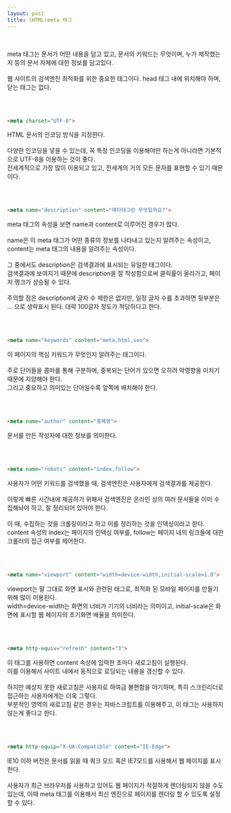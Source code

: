 ```yaml
---
layout: post
title: (HTML)meta 태그
---
```

<br>

meta 태그는 문서가 어떤 내용을 담고 있고, 문서의 키워드는 무엇이며, 누가 제작했는지 등의 문서 자체에 대한 정보를 담고있다.  
<br>
웹 사이트의 검색엔진 최적화를 위한 중요한 태그이다. head 태그 내에 위치해야 하며, 닫는 태그는 없다.


<br>
<br>


``` html
<meta charset="UTF-8">
```
HTML 문서의 인코딩 방식을 지정한다.  
<br>
다양한 인코딩을 넣을 수 있는데, 꼭 특정 인코딩을 이용해야만 하는게 아니라면 기본적으로 UTF-8을 이용하는 것이 좋다.  
전세계적으로 가장 많이 이용되고 있고, 전세계의 거의 모든 문자를 표현할 수 있기 때문이다.

<br>
<br>


``` html
<meta name="description" content="메타태그란 무엇일까요?">
```
meta 태그의 속성을 보면 name과 content로 이루어진 경우가 많다.  
<br>
name은 이 meta 태그가 어떤 종류의 정보를 나타내고 있는지 알려주는 속성이고, content는 meta 태그의 내용을 알려주는 속성이다.  
<br>
그 중에서도 description은 검색결과에 표시되는 유일한 태그이다.  
검색결과에 보여지기 때문에 description을 잘 작성함으로써 클릭률이 올라가고, 페이지 랭크가 상승될 수 있다.  
<br>
주의할 점은 description에 글자 수 제한은 없지만, 일정 글자 수를 초과하면 뒷부분은 ... 으로 생략표시 된다. 대략 100글자 정도가 적당하다고 한다.

<br>
<br>


``` html
<meta name="keywords" content="meta,html,seo">
```
이 페이지의 핵심 키워드가 무엇인지 알려주는 태그이다.  
<br>
주로 단어들을 콤마를 통해 구분하며, 중복되는 단어가 있으면 오히려 악영향을 미치기 때문에 지양해야 한다.  
그리고 중요하고 의미있는 단어일수록 앞쪽에 배치해야 한다.

<br>
<br>


``` html
<meta name="author" content="홍혜영">
```
문서를 만든 작성자에 대한 정보를 의미한다.

<br>
<br>


``` html
<meta name="robots" content="index,follow">
```
사용자가 어떤 키워드를 검색했을 때, 검색엔진은 사용자에게 검색결과를 제공한다.  
<br>
이렇게 빠른 시간내에 제공하기 위해서 검색엔진은 온라인 상의 여러 문서들을 이미 수집해놔야 하고, 잘 정리되어 있어야 한다.  
<br>
이 때, 수집하는 것을 크롤링이라고 하고 이를 정리하는 것을 인덱싱이라고 한다.  
content 속성의 index는 페이지의 인덱싱 여부를, follow는 페이지 내의 링크들에 대한 크롤러의 접근 여부를 제어한다. 

<br>
<br>


``` html
<meta name="viewport" content="width=device-width,initial-scale=1.0">
```
viewport는 말 그대로 화면 표시와 관련된 태그로, 최적화 된 모바일 페이지를 만들기 위해 많이 이용된다.  
width=device-width는 화면의 너비가 기기의 너비라는 의미이고, initial-scale은 화면에 표시할 웹 페이지의 초기화면 배율을 의미한다.

<br>
<br>


``` html
<meta http-equiv="refresh" content="3">
```
이 태그를 사용하면 content 속성에 입력한 초마다 새로고침이 실행된다.  
이를 이용해서 사이트 내에서 동적으로 로딩되는 내용을 갱신할 수 있다.  
<br>
하지만 예상치 못한 새로고침은 사용자로 하여금 불편함을 야기하며, 특히 스크린리더로 접근하는 사용자에게는 더욱 그렇다.  
부분적인 영역의 새로고침 같은 경우는 자바스크립트를 이용해주고, 이 태그는 사용하지 않는게 좋다고 한다. 

<br>
<br>


``` html
<meta http-equip="X-UA-Compatible" content="IE-Edge">
```
IE10 이하 버전은 문서를 읽을 때 쿼크 모드 혹은 IE7모드를 사용해서 웹 페이지를 표시한다.  
<br>
사용자가 최근 브라우저를 사용하고 있어도 웹 페이지가 적절하게 렌더링되지 않을 수도 있는데, 이때 meta 태그를 이용해서 최신 엔진으로 페이지를 렌더링 할 수 있도록 설정할 수 있다. 





<br>
